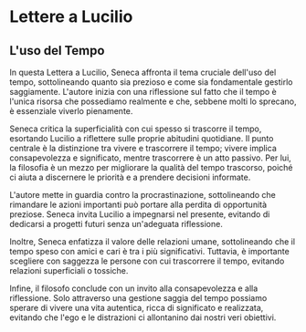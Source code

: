 # Lettere a Lucilio

## L'uso del Tempo

In questa Lettera a Lucilio, Seneca affronta il tema cruciale dell'uso del tempo, sottolineando quanto sia prezioso e come sia fondamentale gestirlo saggiamente. L'autore inizia con una riflessione sul fatto che il tempo è l'unica risorsa che possediamo realmente e che, sebbene molti lo sprecano, è essenziale viverlo pienamente.

Seneca critica la superficialità con cui spesso si trascorre il tempo, esortando Lucilio a riflettere sulle proprie abitudini quotidiane. Il punto centrale è la distinzione tra vivere e trascorrere il tempo; vivere implica consapevolezza e significato, mentre trascorrere è un atto passivo. Per lui, la filosofia è un mezzo per migliorare la qualità del tempo trascorso, poiché ci aiuta a discernere le priorità e a prendere decisioni informate.

L'autore mette in guardia contro la procrastinazione, sottolineando che rimandare le azioni importanti può portare alla perdita di opportunità preziose. Seneca invita Lucilio a impegnarsi nel presente, evitando di dedicarsi a progetti futuri senza un'adeguata riflessione.

Inoltre, Seneca enfatizza il valore delle relazioni umane, sottolineando che il tempo speso con amici e cari è tra i più significativi. Tuttavia, è importante scegliere con saggezza le persone con cui trascorrere il tempo, evitando relazioni superficiali o tossiche.

Infine, il filosofo conclude con un invito alla consapevolezza e alla riflessione. Solo attraverso una gestione saggia del tempo possiamo sperare di vivere una vita autentica, ricca di significato e realizzata, evitando che l'ego e le distrazioni ci allontanino dai nostri veri obiettivi.
